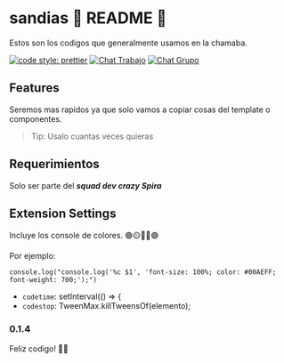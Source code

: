 # sandias 🍉 README 🍉

Estos son los codigos que generalmente usamos en la chamaba.

<a href="https://github.com/prettier/prettier"><img alt="code style: prettier" src="https://img.shields.io/badge/code_style-prettier-ff69b4.svg"></a> 
<a href="https://spiramexico.slack.com"><img alt="Chat Trabajo" src="https://img.shields.io/badge/Slack-Chat-blue.svg"></a>
<a href="https://discord.gg/FEfEFUp"><img alt="Chat Grupo" src="https://img.shields.io/discord/687863078486016040?color=%237084d6&label=Discord"></a>

## Features

Seremos mas rapidos ya que solo vamos a copiar cosas del template o componentes.

> Tip: Usalo cuantas veces quieras

## Requerimientos

Solo ser parte del ***squad dev crazy Spira***

## Extension Settings

Incluye los console de colores. 🟢🟡🔴🔵🟣

Por ejemplo:

`console.log("console.log('%c $1', 'font-size: 100%; color: #00AEFF; font-weight: 700;');")`

* `codetime`: setInterval(() => {
* `codestop`: TweenMax.killTweensOf(elemento);

### 0.1.4

Feliz codigo! ✌🏼